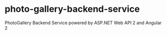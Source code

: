 # photo-gallery-backend-service
PhotoGallery Backend Service powered by ASP.NET Web API 2 and Angular 2
